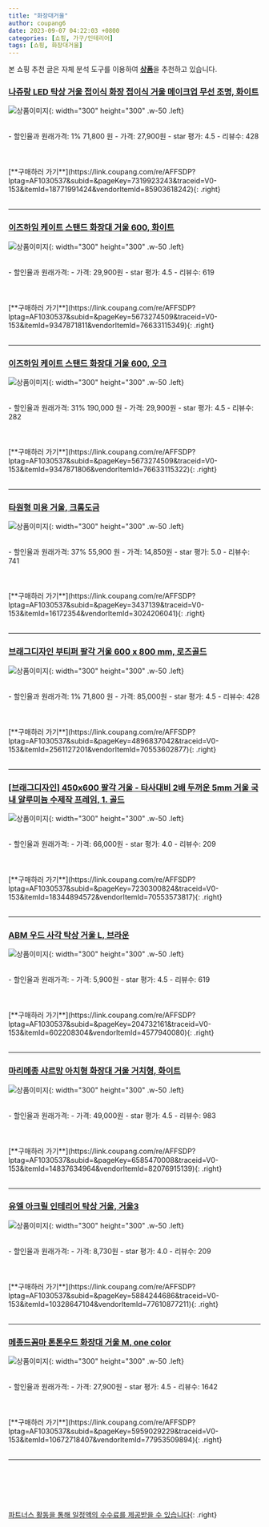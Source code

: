 ```yaml
---
title: "화장대거울"
author: coupang6
date: 2023-09-07 04:22:03 +0800
categories: [쇼핑, 가구/인테리어]
tags: [쇼핑, 화장대거울]
---
```


본 쇼핑 추천 글은 자체 분석 도구를 이용하여 [**상품**](https://link.coupang.com/a/bao1ui)을 추천하고 있습니다.

### [나쥬랑 LED 탁상 거울 접이식 화장 접이식 거울 메이크업 무선 조명, 화이트](https://link.coupang.com/re/AFFSDP?lptag=AF1030537&subid=&pageKey=7319923243&traceid=V0-153&itemId=18771991424&vendorItemId=85903618242)

![상품이미지](https://thumbnail6.coupangcdn.com/thumbnails/remote/230x230ex/image/vendor_inventory/00c7/f40835598d73fb3ad0840cc6aa02beba1d9914186f39f9b0ef9085589b2a.jpeg){: width="300" height="300" .w-50 .left}


<br>
- 할인율과 원래가격: 1%  71,800   원
- 가격: 27,900원
- star 평가: 4.5
- 리뷰수: 428
<br>
<br>
<br>
<br>
[**구매하러 가기**](https://link.coupang.com/re/AFFSDP?lptag=AF1030537&subid=&pageKey=7319923243&traceid=V0-153&itemId=18771991424&vendorItemId=85903618242){: .right}
<br>
<br>

---

### [이즈하임 케이트 스탠드 화장대 거울 600, 화이트](https://link.coupang.com/re/AFFSDP?lptag=AF1030537&subid=&pageKey=5673274509&traceid=V0-153&itemId=9347871811&vendorItemId=76633115349)

![상품이미지](https://thumbnail9.coupangcdn.com/thumbnails/remote/230x230ex/image/rs_quotation_api/rxdhs7o9/5c1afc943432497698ce9126a851a7c1.jpg){: width="300" height="300" .w-50 .left}


<br>
- 할인율과 원래가격: 
- 가격: 29,900원
- star 평가: 4.5
- 리뷰수: 619
<br>
<br>
<br>
<br>
[**구매하러 가기**](https://link.coupang.com/re/AFFSDP?lptag=AF1030537&subid=&pageKey=5673274509&traceid=V0-153&itemId=9347871811&vendorItemId=76633115349){: .right}
<br>
<br>

---

### [이즈하임 케이트 스탠드 화장대 거울 600, 오크](https://link.coupang.com/re/AFFSDP?lptag=AF1030537&subid=&pageKey=5673274509&traceid=V0-153&itemId=9347871806&vendorItemId=76633115322)

![상품이미지](https://thumbnail7.coupangcdn.com/thumbnails/remote/230x230ex/image/rs_quotation_api/cnhipkza/9b671a94f92e4aee8692c678e4f90b14.jpg){: width="300" height="300" .w-50 .left}


<br>
- 할인율과 원래가격: 31%  190,000   원
- 가격: 29,900원
- star 평가: 4.5
- 리뷰수: 282
<br>
<br>
<br>
<br>
[**구매하러 가기**](https://link.coupang.com/re/AFFSDP?lptag=AF1030537&subid=&pageKey=5673274509&traceid=V0-153&itemId=9347871806&vendorItemId=76633115322){: .right}
<br>
<br>

---

### [타원형 미용 거울, 크롬도금](https://link.coupang.com/re/AFFSDP?lptag=AF1030537&subid=&pageKey=3437139&traceid=V0-153&itemId=16172354&vendorItemId=3024206041)

![상품이미지](https://thumbnail10.coupangcdn.com/thumbnails/remote/230x230ex/image/retail/images/2016/05/16/15/7/ffa9ebaf-41d9-4455-93c2-231226db5465.jpg){: width="300" height="300" .w-50 .left}


<br>
- 할인율과 원래가격: 37%  55,900   원
- 가격: 14,850원
- star 평가: 5.0
- 리뷰수: 741
<br>
<br>
<br>
<br>
[**구매하러 가기**](https://link.coupang.com/re/AFFSDP?lptag=AF1030537&subid=&pageKey=3437139&traceid=V0-153&itemId=16172354&vendorItemId=3024206041){: .right}
<br>
<br>

---

### [브래그디자인 부티퍼 팔각 거울 600 x 800 mm, 로즈골드](https://link.coupang.com/re/AFFSDP?lptag=AF1030537&subid=&pageKey=4896837042&traceid=V0-153&itemId=2561127201&vendorItemId=70553602877)

![상품이미지](https://thumbnail7.coupangcdn.com/thumbnails/remote/230x230ex/image/vendor_inventory/ea0f/384e94cc3668a3bd827567bb2c0684515770df84ce35e64edfd7f3e32f20.jpg){: width="300" height="300" .w-50 .left}


<br>
- 할인율과 원래가격: 1%  71,800   원
- 가격: 85,000원
- star 평가: 4.5
- 리뷰수: 428
<br>
<br>
<br>
<br>
[**구매하러 가기**](https://link.coupang.com/re/AFFSDP?lptag=AF1030537&subid=&pageKey=4896837042&traceid=V0-153&itemId=2561127201&vendorItemId=70553602877){: .right}
<br>
<br>

---

### [[브래그디자인] 450x600 팔각 거울 - 타사대비 2배 두꺼운 5mm 거울 국내 알루미늄 수제작 프레임, 1. 골드](https://link.coupang.com/re/AFFSDP?lptag=AF1030537&subid=&pageKey=7230300824&traceid=V0-153&itemId=18344894572&vendorItemId=70553573817)

![상품이미지](https://thumbnail10.coupangcdn.com/thumbnails/remote/230x230ex/image/vendor_inventory/b527/a06c4b553f2cb6983b585a139f9f59ab3e041db779f86da960a3430917e0.jpg){: width="300" height="300" .w-50 .left}


<br>
- 할인율과 원래가격: 
- 가격: 66,000원
- star 평가: 4.0
- 리뷰수: 209
<br>
<br>
<br>
<br>
[**구매하러 가기**](https://link.coupang.com/re/AFFSDP?lptag=AF1030537&subid=&pageKey=7230300824&traceid=V0-153&itemId=18344894572&vendorItemId=70553573817){: .right}
<br>
<br>

---

### [ABM 우드 사각 탁상 거울 L, 브라운](https://link.coupang.com/re/AFFSDP?lptag=AF1030537&subid=&pageKey=204732161&traceid=V0-153&itemId=602208304&vendorItemId=4577940080)

![상품이미지](https://thumbnail7.coupangcdn.com/thumbnails/remote/230x230ex/image/retail/images/361934183218368-56f523c5-5c08-41ed-bd90-d2b04f6d5d2b.jpg){: width="300" height="300" .w-50 .left}


<br>
- 할인율과 원래가격: 
- 가격: 5,900원
- star 평가: 4.5
- 리뷰수: 619
<br>
<br>
<br>
<br>
[**구매하러 가기**](https://link.coupang.com/re/AFFSDP?lptag=AF1030537&subid=&pageKey=204732161&traceid=V0-153&itemId=602208304&vendorItemId=4577940080){: .right}
<br>
<br>

---

### [마리메종 샤르망 아치형 화장대 거울 거치형, 화이트](https://link.coupang.com/re/AFFSDP?lptag=AF1030537&subid=&pageKey=6585470008&traceid=V0-153&itemId=14837634964&vendorItemId=82076915139)

![상품이미지](https://thumbnail10.coupangcdn.com/thumbnails/remote/230x230ex/image/vendor_inventory/10e9/eb6e56a429912e1d1f7edc664eb2fe214b699623449622060f8785d3b281.jpg){: width="300" height="300" .w-50 .left}


<br>
- 할인율과 원래가격: 
- 가격: 49,000원
- star 평가: 4.5
- 리뷰수: 983
<br>
<br>
<br>
<br>
[**구매하러 가기**](https://link.coupang.com/re/AFFSDP?lptag=AF1030537&subid=&pageKey=6585470008&traceid=V0-153&itemId=14837634964&vendorItemId=82076915139){: .right}
<br>
<br>

---

### [유엘 아크릴 인테리어 탁상 거울, 거울3](https://link.coupang.com/re/AFFSDP?lptag=AF1030537&subid=&pageKey=5884244686&traceid=V0-153&itemId=10328647104&vendorItemId=77610877211)

![상품이미지](https://thumbnail6.coupangcdn.com/thumbnails/remote/230x230ex/image/rs_quotation_api/2itt5bcp/6d01f2ad485e4156a547254b9c8ed92b.jpg){: width="300" height="300" .w-50 .left}


<br>
- 할인율과 원래가격: 
- 가격: 8,730원
- star 평가: 4.0
- 리뷰수: 209
<br>
<br>
<br>
<br>
[**구매하러 가기**](https://link.coupang.com/re/AFFSDP?lptag=AF1030537&subid=&pageKey=5884244686&traceid=V0-153&itemId=10328647104&vendorItemId=77610877211){: .right}
<br>
<br>

---

### [메종드꼼마 톤톤우드 화장대 거울 M, one color](https://link.coupang.com/re/AFFSDP?lptag=AF1030537&subid=&pageKey=5959029229&traceid=V0-153&itemId=10672718407&vendorItemId=77953509894)

![상품이미지](https://thumbnail10.coupangcdn.com/thumbnails/remote/230x230ex/image/retail/images/2021/08/03/11/6/c018559c-b5a6-490c-83cf-9bc948a6e05a.jpg){: width="300" height="300" .w-50 .left}


<br>
- 할인율과 원래가격: 
- 가격: 27,900원
- star 평가: 4.5
- 리뷰수: 1642
<br>
<br>
<br>
<br>
[**구매하러 가기**](https://link.coupang.com/re/AFFSDP?lptag=AF1030537&subid=&pageKey=5959029229&traceid=V0-153&itemId=10672718407&vendorItemId=77953509894){: .right}
<br>
<br>

---
<br><br><br><br><br> [파트너스 활동을 통해 일정액의 수수료를 제공받을 수 있습니다](https://link.coupang.com/a/bao1ui){: .right}